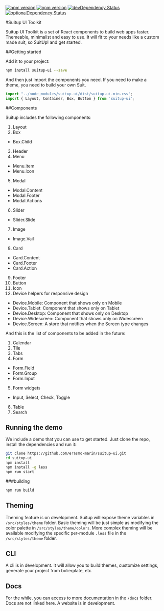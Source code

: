 [![npm version](https://badge.fury.io/js/suitup-ui.svg)](https://badge.fury.io/js/suitup-ui)
[![npm version](https://david-dm.org/erasmo-marin/suitup-ui.svg)](https://david-dm.org/erasmo-marin/suitup-ui.svg)
[![devDependency Status](https://david-dm.org/erasmo-marin/suitup-ui/dev-status.svg)](https://david-dm.org/erasmo-marin/suitup-ui#info=devDependencies)
[![optionalDependency Status](https://david-dm.org/erasmo-marin/suitup-ui/optional-status.svg)](https://david-dm.org/erasmo-marin/suitup-ui#info=optionalDependencies)

#Suitup UI Toolkit

Suitup UI Toolkit is a set of React components to build web apps faster. Themeable, minimalist and easy to use. It will fit to your needs like a custom made suit, so SuitUp! and get started.

##Getting started

Add it to your project:

```bash
npm install suitup-ui --save
```
And then just import the components you need. If you need to make a theme, you need to build your own Suit.

```javascript
import "../node_modules/suitup-ui/dist/suitup.ui.min.css";
import { Layout, Container, Box, Button } from 'suitup-ui';
``` 
##Components

Suitup includes the following components:

1. Layout
2. Box
  * Box.Child
3. Header
4. Menu
  * Menu.Item
  * Menu.Icon
5. Modal
  * Modal.Content
  * Modal.Footer
  * Modal.Actions
6. Slider
  * Slider.Slide
7. Image
  * Image.Vail
8. Card
  * Card.Content
  * Card.Footer
  * Card.Action
9. Footer
10. Button
11. Icon
12. Device helpers for responsive design
  * Device.Mobile: Component that shows only on Mobile
  * Device.Tablet: Component that shows only on Tablet
  * Device.Desktop: Component that shows only on Desktop
  * Device.Widescreen: Component that shows only on Widescreen
  * Device.Screen: A store that notifies when the Screen type changes


And this is the list of components to be added in the future:

1. Calendar
2. Tile
3. Tabs
4. Form
  * Form.Field
  * Form.Group
  * Form.Input
5. Form widgets
  * Input, Select, Check, Toggle
6. Table
7. Search

## Running the demo

We include a demo that you can use to get started. Just clone the repo, install the dependencies and run it:

```bash
git clone https://github.com/erasmo-marin/suitup-ui.git
cd suitup-ui
npm install
npm install -g less
npm run start
```

###building

```bash
npm run build
```

## Theming

Theming feature is on development. Suitup will expose theme variables in `/src/styles/theme` folder. Basic theming will be just simple as modifying the color palette in `/src/styles/theme/colors`. More complex theming will be available modifying the specific per-module `.less` file in the `/src/styles/theme` folder.

## CLI

A cli is in development. It will allow you to build themes, customize settings, generate your project from bolierplate, etc.

## Docs

For the while, you can access to more documentation in the `/docs` folder. Docs are not linked here. A website is in development.
